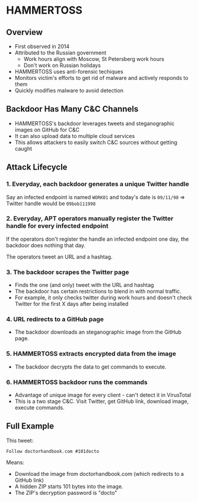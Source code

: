 # HAMMERTOSS

## Overview

- First observed in 2014
- Attributed to the Russian government
  - Work hours align with Moscow, St Petersberg work hours
  - Don't work on Russian holidays
- HAMMERTOSS uses anti-forensic techiques
- Monitors victim's efforts to get rid of malware and actively responds to them
- Quickly modifies malware to avoid detection

## Backdoor Has Many C&C Channels

- HAMMERTOSS's backdoor leverages tweets and steganographic images on GitHub for C&C
- It can also upload data to multiple cloud services
- This allows attackers to easily switch C&C sources without getting caught

## Attack Lifecycle

### 1. Everyday, each backdoor generates a unique Twitter handle

Say an infected endpoint is named `WORK01` and today's date is `09/11/98` => Twitter handle would be `09bob111998`

### 2. Everyday, APT operators manually register the Twitter handle for every infected endpoint

If the operators don't register the handle an infected endpoint one day, the backdoor does nothing
that day.

The operators tweet an URL and a hashtag.

### 3. The backdoor scrapes the Twitter page

- Finds the one (and only) tweet with the URL and hashtag
- The backdoor has certain restrictions to blend in with normal traffic.
- For example, it only checks twitter during work hours and doesn't check Twitter for the first X
  days after being installed

### 4. URL redirects to a GitHub page

- The backdoor downloads an steganographic image from the GitHub page.

### 5. HAMMERTOSS extracts encrypted data from the image

- The backdoor decrypts the data to get commands to execute.

### 6. HAMMERTOSS backdoor runs the commands

- Advantage of unique image for every client - can't detect it in VirusTotal
- This is a two stage C&C. Visit Twitter, get GitHub link, download image, execute commands.

## Full Example

This tweet:

```
Follow doctorhandbook.com #101docto
```

Means:

- Download the image from doctorhandbook.com (which redirects to a GitHub link)
- A hidden ZIP starts 101 bytes into the image.
- The ZIP's decryption password is "docto"
